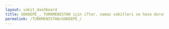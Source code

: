 ```yaml
---
layout: vakit_dashboard
title: GOKDEPE_, TURKMENISTAN için iftar, namaz vakitleri ve hava durumu - ilçe/eyalet seç
permalink: /TURKMENISTAN/GOKDEPE_/
---
```


<script type="text/javascript">
  var GLOBAL_COUNTRY = 'TURKMENISTAN';
  var GLOBAL_CITY = 'GOKDEPE_';
  var GLOBAL_STATE = '';
  var lat = 72;
  var lon = 21;
</script>
